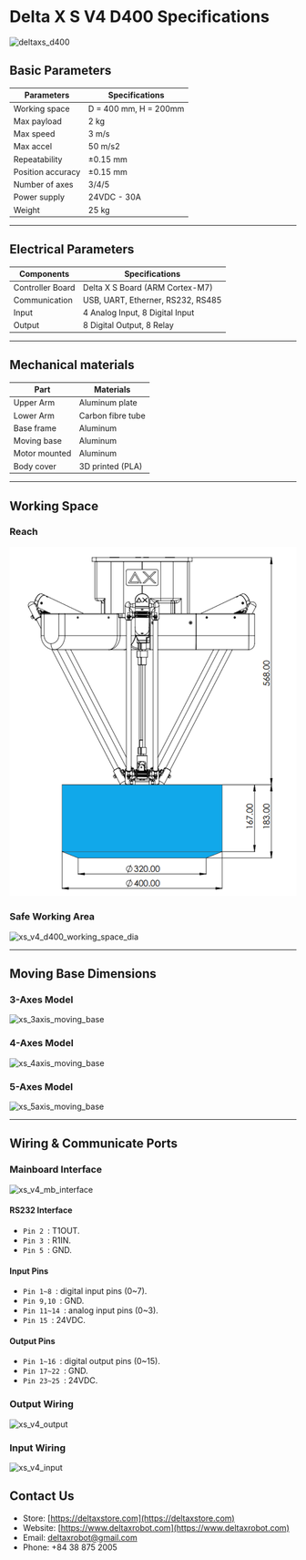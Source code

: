 # Delta X S V4 D400 Specifications

![deltaxs_d400](https://raw.githubusercontent.com/deltaxrobot/Delta-X-Docs/master/docs/images/xs_d400_4axes.png)

## Basic Parameters

|Parameters                   | Specifications      |
|-----------------------------|---------------------|
|Working space                |D = 400 mm, H = 200mm|
|Max payload                  |2 kg                 |
|Max speed                    |3 m/s                |
|Max accel                    |50 m/s2              |
|Repeatability                |±0.15 mm             |
|Position accuracy            |±0.15 mm             |
|Number of axes               |3/4/5                |
|Power supply                 |24VDC - 30A          |
|Weight                       |25 kg                |

---

## Electrical Parameters

|Components                   | Specifications                  |
|-----------------------------|---------------------------------|
|Controller Board             |Delta X S Board (ARM Cortex-M7)   |
|Communication                |USB, UART, Etherner, RS232, RS485|
|Input                        |4 Analog Input, 8 Digital Input  |
|Output                       |8 Digital Output, 8 Relay        |

---

## Mechanical materials

|Part                         | Materials           |
|-----------------------------|---------------------|
|Upper Arm                    |Aluminum plate       |
|Lower Arm                    |Carbon fibre tube    |
|Base frame                   |Aluminum             |
|Moving base                  |Aluminum             |
|Motor mounted                |Aluminum             |
|Body cover                   |3D printed (PLA)     |

---

## Working Space

<!-- [![Foo](http://www.google.com.auhttps://raw.githubusercontent.com/deltaxrobot/Delta-X-Docs/master/docs/images/nav_logo7.png)](http://google.com.au/) -->

### Reach

![xs_d400_working_space_reach](https://raw.githubusercontent.com/deltaxrobot/Delta-X-Docs/master/docs/images/xs_v4_d400_workingspace.png)

### Safe Working Area

![xs_v4_d400_working_space_dia](https://raw.githubusercontent.com/deltaxrobot/Delta-X-Docs/master/docs/images/xs_v4_d400_workingspace_dia.png)

<!-- `#00a2e8` is working space
`#f0b37e` is safe working area -->

---

## Moving Base Dimensions

### 3-Axes Model

![xs_3axis_moving_base](https://raw.githubusercontent.com/deltaxrobot/Delta-X-Docs/master/docs/images/xs_3axis_moving_base.png)

### 4-Axes Model

![xs_4axis_moving_base](https://raw.githubusercontent.com/deltaxrobot/Delta-X-Docs/master/docs/images/xs_4axis_moving_base.png)

### 5-Axes Model

![xs_5axis_moving_base](https://raw.githubusercontent.com/deltaxrobot/Delta-X-Docs/master/docs/images/xs_v4_5axis_moving_base.png)

---

## Wiring & Communicate Ports

### Mainboard Interface

![xs_v4_mb_interface](https://raw.githubusercontent.com/deltaxrobot/Delta-X-Docs/master/docs/images/XS_V4_Interface.png)

#### RS232 Interface

* `Pin 2 `: T1OUT.
* `Pin 3 `: R1IN.
* `Pin 5 `: GND.


#### Input Pins

* `Pin 1~8 `: digital input pins (0~7).
* `Pin 9,10 `: GND.
* `Pin 11~14 `: analog input pins (0~3).
* `Pin 15 `: 24VDC.

#### Output Pins

* `Pin 1~16 `: digital output pins (0~15).
* `Pin 17~22 `: GND.
* `Pin 23~25 `: 24VDC.

### Output Wiring

![xs_v4_output](https://raw.githubusercontent.com/deltaxrobot/Delta-X-Docs/master/docs/images/XS_V4_Output.png)

### Input Wiring

![xs_v4_input](https://raw.githubusercontent.com/deltaxrobot/Delta-X-Docs/master/docs/images/XS_V4_Input.png)

## Contact Us

* Store: [https://deltaxstore.com](https://deltaxstore.com)
* Website: [https://www.deltaxrobot.com](https://www.deltaxrobot.com)
* Email: [deltaxrobot@gmail.com](mailto:deltaxrobot@gmail.com)
* Phone: +84 38 875 2005
